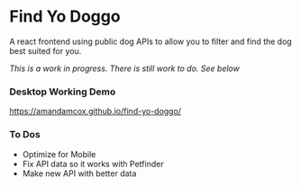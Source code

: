 # Find Yo Doggo

A react frontend using public dog APIs to allow you to filter and find the dog best suited for you.

*This is a work in progress. There is still work to do. See below*

### Desktop Working Demo

https://amandamcox.github.io/find-yo-doggo/

### To Dos

-   Optimize for Mobile
-   Fix API data so it works with Petfinder
-   Make new API with better data
